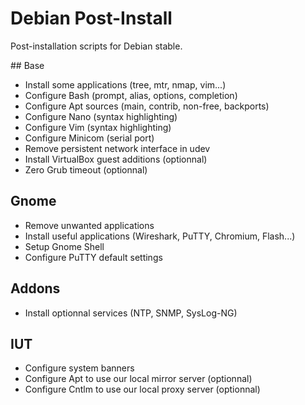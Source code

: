 # Debian Post-Install

Post-installation scripts for Debian stable.

## Base

  - Install some applications (tree, mtr, nmap, vim...)
  - Configure Bash (prompt, alias, options, completion)
  - Configure Apt sources (main, contrib, non-free, backports)
  - Configure Nano (syntax highlighting)
  - Configure Vim (syntax highlighting)
  - Configure Minicom (serial port)
  - Remove persistent network interface in udev
  - Install VirtualBox guest additions (optionnal)
  - Zero Grub timeout (optionnal)
  
## Gnome
  
  - Remove unwanted applications
  - Install useful applications (Wireshark, PuTTY, Chromium, Flash...)
  - Setup Gnome Shell
  - Configure PuTTY default settings
  
## Addons

  - Install optionnal services (NTP, SNMP, SysLog-NG)

## IUT

  - Configure system banners
  - Configure Apt to use our local mirror server (optionnal)
  - Configure Cntlm to use our local proxy server (optionnal)
